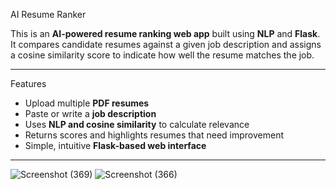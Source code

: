AI Resume Ranker

This is an **AI-powered resume ranking web app** built using **NLP** and **Flask**. It compares candidate resumes against a given job description and assigns a cosine similarity score to indicate how well the resume matches the job.

---
 Features

- Upload multiple **PDF resumes**
- Paste or write a **job description**
- Uses **NLP and cosine similarity** to calculate relevance
- Returns scores and highlights resumes that need improvement
- Simple, intuitive **Flask-based web interface**

---
![Screenshot (369)](https://github.com/user-attachments/assets/ba4c8e47-e5f3-4906-9ab5-a1bed27d8a6f)
![Screenshot (366)](https://github.com/user-attachments/assets/e4442d2c-a4bf-4f2c-b89e-889e9738b3de)


